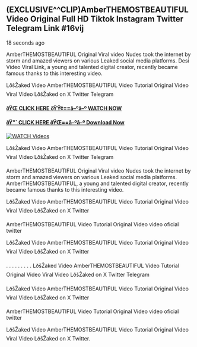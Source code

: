 ## (EXCLUSIVE^^CLIP)AmberTHEMOSTBEAUTIFUL Video Original Full HD Tiktok Instagram Twitter Telegram Link #16vij

18 seconds ago

AmberTHEMOSTBEAUTIFUL Original Viral video Nudes took the internet by storm and amazed viewers on various Leaked social media platforms. Desi Video Viral Link, a young and talented digital creator, recently became famous thanks to this interesting video.

LðšŽaked Video AmberTHEMOSTBEAUTIFUL Video Tutorial Original Video Viral Video LðšŽaked on X Twitter Telegram

**[ðŸŒ CLICK HERE ðŸŸ¢==â–ºâ–º WATCH NOW](https://clips-mediaa.blogspot.com/2025/02/video-viral-download.html)**

**[ðŸ”´ CLICK HERE ðŸŒ==â–ºâ–º Download Now](https://clips-mediaa.blogspot.com/2025/02/video-viral-download.html)**

[![WATCH Videos](https://i.imgur.com/dJHk4Zq.gif)](https://clips-mediaa.blogspot.com/2025/02/video-viral-download.html)

LðšŽaked Video AmberTHEMOSTBEAUTIFUL Video Tutorial Original Video Viral Video LðšŽaked on X Twitter Telegram

AmberTHEMOSTBEAUTIFUL Original Viral video Nudes took the internet by storm and amazed viewers on various Leaked social media platforms. AmberTHEMOSTBEAUTIFUL, a young and talented digital creator, recently became famous thanks to this interesting video.

LðšŽaked Video AmberTHEMOSTBEAUTIFUL Video Tutorial Original Video Viral Video LðšŽaked on X Twitter

AmberTHEMOSTBEAUTIFUL Video Tutorial Original Video video oficial twitter

LðšŽaked Video AmberTHEMOSTBEAUTIFUL Video Tutorial Original Video Viral Video LðšŽaked on X Twitter

. . . . . . . . . LðšŽaked Video AmberTHEMOSTBEAUTIFUL Video Tutorial Original Video Viral Video LðšŽaked on X Twitter Telegram

LðšŽaked Video AmberTHEMOSTBEAUTIFUL Video Tutorial Original Video Viral Video LðšŽaked on X Twitter

AmberTHEMOSTBEAUTIFUL Video Tutorial Original Video video oficial twitter

LðšŽaked Video AmberTHEMOSTBEAUTIFUL Video Tutorial Original Video Viral Video LðšŽaked on X Twitter.